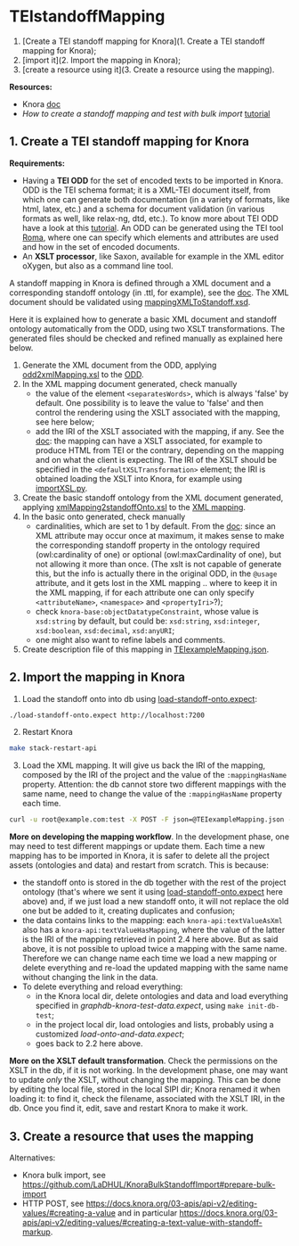 # TEIstandoffMapping

1. [Create a TEI standoff mapping for Knora](1. Create a TEI standoff mapping for Knora);
2. [import it](2. Import the mapping in Knora);
3. [create a resource using it](3. Create a resource using the mapping).

**Resources:**
- Knora [doc](https://docs.knora.org/)
- *How to create a standoff mapping and test with bulk import* [tutorial](https://github.com/LaDHUL/KnoraBulkStandoffImport)


## 1. Create a TEI standoff mapping for Knora

**Requirements:**
- Having a **TEI ODD** for the set of encoded texts to be imported in Knora. ODD is the TEI schema format; it is a XML-TEI document itself, from which one can generate both documentation (in a variety of formats, like html, latex, etc.) and a schema for document validation (in various formats as well, like relax-ng, dtd, etc.). To know more about TEI ODD have a look at this [tutorial](https://tei-c.org/guidelines/customization/getting-started-with-p5-odds/). An ODD can be generated using the TEI tool [Roma](https://roma2.tei-c.org), where one can specify which elements and attributes are used and how in the set of encoded documents.
- An **XSLT processor**, like Saxon, available for example in the XML editor oXygen, but also as a command line tool.

A standoff mapping in Knora is defined through a XML document and a corresponding standoff ontology (in .ttl, for example), see the [doc](https://docs.knora.org/03-apis/api-v1/xml-to-standoff-mapping/#creating-a-custom-mapping). The XML document should be validated using [mappingXMLToStandoff.xsd](https://github.com/dasch-swiss/knora-api/blob/7efc8960b091ee32cc727857f23ca9d8564e1eae/webapi/src/main/resources/mappingXMLToStandoff.xsd).

Here it is explained how to generate a basic XML document and standoff ontology automatically from the ODD, using two XSLT transformations. The generated files should be checked and refined manually as explained here below.

1. Generate the XML document from the ODD, applying [odd2xmlMapping.xsl](odd2xmlMapping.xsl) to the [ODD](TEIexampleODD.xml).
2. In the XML mapping document generated, check manually
	- the value of the element `<separatesWords>`, which is always 'false' by default. One possibility is to leave the value to 'false' and then control the rendering using the XSLT associated with the mapping, see here below;
	- add the IRI of the XSLT associated with the mapping, if any. See the [doc](https://docs.knora.org/03-apis/api-v2/tei-xml/): the mapping can have a XSLT associated, for example to produce HTML from TEI or the contrary, depending on the mapping and on what the client is expecting. The IRI of the XSLT should be specified in the `<defaultXSLTransformation>` element; the IRI is obtained loading the XSLT into Knora, for example using [importXSL.py](importXSL.py). 
3. Create the basic standoff ontology from the XML document generated, applying [xmlMapping2standoffOnto.xsl](xmlMapping2standoffOnto.xsl) to the [XML mapping](TEIexampleMapping.xml).
4. In the basic onto generated, check manually
	- cardinalities, which are set to 1 by default. From the [doc](https://docs.knora.org/03-apis/api-v1/xml-to-standoff-mapping/#respecting-cardinalities): since an XML attribute may occur once at maximum, it makes sense to make the corresponding standoff property in the ontology required (owl:cardinality of one) or optional (owl:maxCardinality of one), but not allowing it more than once. (The xslt is not capable of generate this, but the info is actually there in the original ODD, in the `@usage` attribute, and it gets lost in the XML mapping .. where to keep it in the XML mapping, if for each attribute one can only specify `<attributeName>`, `<namespace>` and `<propertyIri>`?);
	- check `knora-base:objectDatatypeConstraint`, whose value is `xsd:string` by default, but could be: `xsd:string`, `xsd:integer`, `xsd:boolean`, `xsd:decimal`, `xsd:anyURI`;
	- one might also want to refine labels and comments.
5. Create description file of this mapping in [TEIexampleMapping.json](TEIexampleMapping.json).


## 2. Import the mapping in Knora

1. Load the standoff onto into db using [load-standoff-onto.expect](load-standoff-onto.expect): 
```bash
./load-standoff-onto.expect http://localhost:7200
```

2. Restart Knora
```bash
make stack-restart-api
```

3. Load the XML mapping. It will give us back the IRI of the mapping, composed by the IRI of the project and the value of the `:mappingHasName` property. Attention: the db cannot store two different mappings with the same name, need to change the value of the `:mappingHasName` property each time.
```bash
curl -u root@example.com:test -X POST -F json=@TEIexampleMapping.json -F xml=@TEIexampleMapping.xml http://localhost:3333/v2/mapping
```

**More on developing the mapping workflow**. In the development phase, one may need to test different mappings or update them. Each time a new mapping has to be imported in Knora, it is safer to delete all the project assets (ontologies and data) and restart from scratch. This is because: 
- the standoff onto is stored in the db together with the rest of the project ontology (that's where we sent it using [load-standoff-onto.expect](load-standoff-onto.expect) here above) and, if we just load a new standoff onto, it will not replace the old one but be added to it, creating duplicates and confusion;
- the data contains links to the mapping: each `knora-api:textValueAsXml` also has a `knora-api:textValueHasMapping`, where the value of the latter is the IRI of the mapping retrieved in point 2.4 here above. But as said above, it is not possible to upload twice a mapping with the same name. Therefore we can change name each time we load a new mapping or delete everything and re-load the updated mapping with the same name without changing the link in the data.
- To delete everything and reload everything:
	- in the Knora local dir, delete ontologies and data and load everything specified in *graphdb-knora-test-data.expect*, using `make init-db-test`;
	- in the project local dir, load ontologies and lists, probably using a customized *load-onto-and-data.expect*;
	- goes back to 2.2 here above.

**More on the XSLT default transformation**. Check the permissions on the XSLT in the db, if it is not working. In the development phase, one may want to update *only* the XSLT, without changing the mapping. This can be done by editing the local file, stored in the local SIPI dir; Knora renamed it when loading it: to find it, check the filename, associated with the XSLT IRI, in the db. Once you find it, edit, save and restart Knora to make it work.



## 3. Create a resource that uses the mapping

Alternatives:
- Knora bulk import, see https://github.com/LaDHUL/KnoraBulkStandoffImport#prepare-bulk-import
- HTTP POST, see https://docs.knora.org/03-apis/api-v2/editing-values/#creating-a-value and in particular https://docs.knora.org/03-apis/api-v2/editing-values/#creating-a-text-value-with-standoff-markup.

